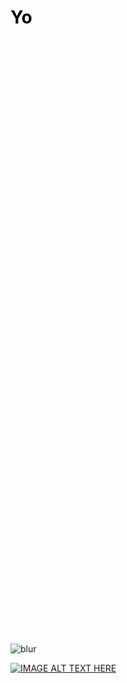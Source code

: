 <h1 style="color:black;width:1000;height:1000">Yo</h1>

![blur](/assets/img/MarineGEO_logo.png)

[![IMAGE ALT TEXT HERE](https://img.youtube.com/vi/G1IbRujko-A/0.jpg)](https://www.youtube.com/watch?v=G1IbRujko-A)
